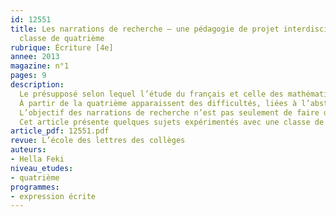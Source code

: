 ```yaml
---
id: 12551
title: Les narrations de recherche – une pédagogie de projet interdisciplinaire en
  classe de quatrième
rubrique: Écriture [4e]
annee: 2013
magazine: n°1
pages: 9
description: 
  Le présupposé selon lequel l’étude du français et celle des mathématiques ne semblent pas faire bon ménage peut se déconstruire grâce à des « narrations de recherche ». Il s’agit de faire raconter, par l’élève lui-même, la suite des actions qu’il a réalisées au cours de la recherche de la solution à un problème.
  À partir de la quatrième apparaissent des difficultés, liées à l’abstraction grandissante des notions enseignées, des écrits rencontrés et à produire, ainsi qu’aux premiers pas dans la démonstration en mathématiques et dans l’argumentation en français.
  L’objectif des narrations de recherche n’est pas seulement de faire des « mathématiques », mais aussi de savoir se servir de sa plume ! Le travail sur l’écriture de la démonstration permet d’habituer l’élève à écrire, à expliquer, à justifier, à contrôler ses écrits, à les améliorer. Par ces pratiques, l’élève prend confiance en sa capacité à écrire.
  Cet article présente quelques sujets expérimentés avec une classe de quatrième.
article_pdf: 12551.pdf
revue: L’école des lettres des collèges
auteurs:
- Hella Feki
niveau_etudes:
- quatrième
programmes:
- expression écrite
---
```

